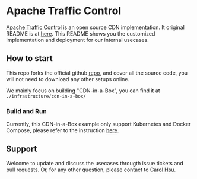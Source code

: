# Apache Traffic Control

[Apache Traffic Control](https://trafficcontrol.apache.org) is an open source CDN implementation.
It original README is at [here](https://github.gatech.edu/kernel-benchmark-suite/trafficcontrol/blob/master/OFFICIAL_README.md). 
This README shows you the customized implementation and deployment for our internal usecases.

## How to start 

This repo forks the official github [repo](https://github.com/apache/trafficcontrol), and cover all the source code, 
you will not need to download any other setups online.

We mainly focus on building "CDN-in-a-Box", you can find it at `./infrastructure/cdn-in-a-box/`


### Build and Run

Currently, this CDN-in-a-Box example only support Kubernetes and Docker Compose, 
please refer to the instruction [here](https://github.gatech.edu/kernel-benchmark-suite/trafficcontrol/blob/master/infrastructure/cdn-in-a-box/k8s).



## Support

Welcome to update and discuss the usecases througth issue tickets and pull requests.
Or, for any other question, please contact to [Carol Hsu](mailto:nosus_hsu@gatech.edu).



